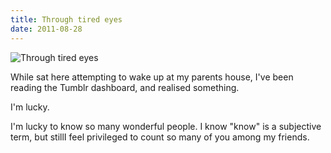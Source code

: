 ```yaml
---
title: Through tired eyes
date: 2011-08-28
---
```


![Through tired eyes](https://source.unsplash.com/vP3pnOoCiYE/1600x900)

While sat here attempting to wake up at my parents house, I've been reading the Tumblr dashboard, and realised something.

I'm lucky.

I'm lucky to know so many wonderful people. I know "know" is a subjective term, but stillI feel privileged to count so many of you among my friends.